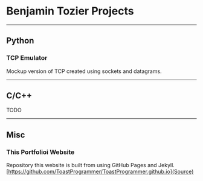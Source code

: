 # Benjamin Tozier Projects

---

## Python

### TCP Emulator

Mockup version of TCP created using sockets and datagrams.

---

## C/C++

TODO

---

## Misc

### This Portfolioi Website

Repository this website is built from using GitHub Pages and Jekyll.
[https://github.com/ToastProgrammer/ToastProgrammer.github.io](Source)
